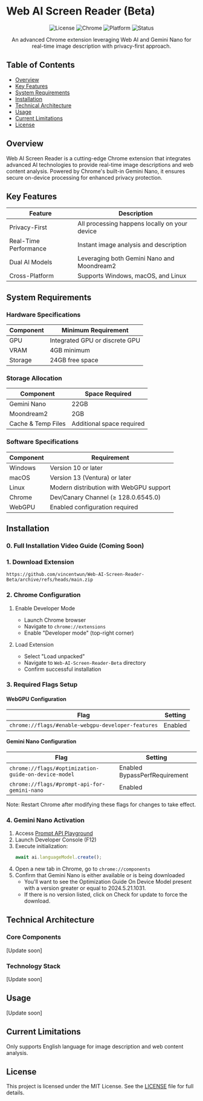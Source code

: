 # Web AI Screen Reader (Beta)

<div align="center">

![License](https://img.shields.io/badge/license-MIT-blue.svg)
![Chrome](https://img.shields.io/badge/Chrome-v128.0.6545.0+-green.svg)
![Platform](https://img.shields.io/badge/platform-Windows%20|%20MacOS%20|%20Linux-lightgrey)
![Status](https://img.shields.io/badge/status-beta-orange)

An advanced Chrome extension leveraging Web AI and Gemini Nano for real-time image description with privacy-first approach.

</div>

## Table of Contents
- [Overview](#overview)
- [Key Features](#key-features)
- [System Requirements](#system-requirements)
- [Installation](#installation)
- [Technical Architecture](#technical-architecture)
- [Usage](#usage)
- [Current Limitations](#current-limitations)
- [License](#license)

## Overview
Web AI Screen Reader is a cutting-edge Chrome extension that integrates advanced AI technologies to provide real-time image descriptions and web content analysis. Powered by Chrome's built-in Gemini Nano, it ensures secure on-device processing for enhanced privacy protection.

## Key Features

| Feature | Description |
|---------|-------------|
| Privacy-First | All processing happens locally on your device |
| Real-Time Performance | Instant image analysis and description |
| Dual AI Models | Leveraging both Gemini Nano and Moondream2 |
| Cross-Platform | Supports Windows, macOS, and Linux |

## System Requirements

### Hardware Specifications

| Component | Minimum Requirement |
|-----------|-------------------|
| GPU | Integrated GPU or discrete GPU |
| VRAM | 4GB minimum |
| Storage | 24GB free space |

### Storage Allocation

| Component | Space Required |
|-----------|---------------|
| Gemini Nano | 22GB |
| Moondream2 | 2GB |
| Cache & Temp Files | Additional space required |

### Software Specifications

| Component | Requirement |
|-----------|------------|
| Windows | Version 10 or later |
| macOS | Version 13 (Ventura) or later |
| Linux | Modern distribution with WebGPU support |
| Chrome | Dev/Canary Channel (≥ 128.0.6545.0) |
| WebGPU | Enabled configuration required |

## Installation

### 0. Full Installation Video Guide (Coming Soon)

### 1. Download Extension

```
https://github.com/vincentwun/Web-AI-Screen-Reader-Beta/archive/refs/heads/main.zip
```

### 2. Chrome Configuration

1. Enable Developer Mode
   - Launch Chrome browser
   - Navigate to `chrome://extensions`
   - Enable "Developer mode" (top-right corner)

2. Load Extension
   - Select "Load unpacked"
   - Navigate to `Web-AI-Screen-Reader-Beta` directory
   - Confirm successful installation

### 3. Required Flags Setup

#### WebGPU Configuration
| Flag | Setting |
|------|---------|
| `chrome://flags/#enable-webgpu-developer-features` | Enabled |

#### Gemini Nano Configuration
| Flag | Setting |
|------|---------|
| `chrome://flags/#optimization-guide-on-device-model` | Enabled BypassPerfRequirement |
| `chrome://flags/#prompt-api-for-gemini-nano` | Enabled |

Note: Restart Chrome after modifying these flags for changes to take effect.

### 4. Gemini Nano Activation

1. Access [Prompt API Playground](https://chrome.dev/web-ai-demos/prompt-api-playground/)
2. Launch Developer Console (F12)
3. Execute initialization:
   ```javascript
   await ai.languageModel.create();
   ```
4. Open a new tab in Chrome, go to `chrome://components`
5. Confirm that Gemini Nano is either available or is being downloaded
   - You'll want to see the Optimization Guide On Device Model present with a version greater or equal to 2024.5.21.1031.
   - If there is no version listed, click on Check for update to force the download.

## Technical Architecture

### Core Components
[Update soon]

### Technology Stack
[Update soon]

## Usage
[Update soon]

## Current Limitations
Only supports English language for image description and web content analysis.

## License
This project is licensed under the MIT License. See the [LICENSE](LICENSE) file for full details.